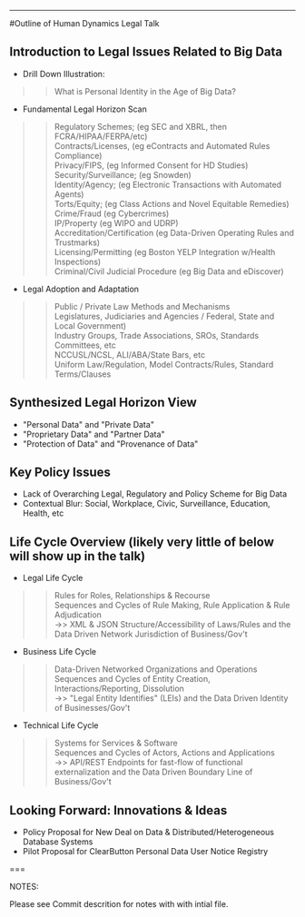 ---
#Outline of Human Dynamics Legal Talk

## Introduction to Legal Issues Related to Big Data
 - Drill Down Illustration: 
  >> What is Personal Identity in the Age of Big Data?
 - Fundamental Legal Horizon Scan  
  >> Regulatory Schemes; (eg SEC and XBRL, then FCRA/HIPAA/FERPA/etc)  
  >> Contracts/Licenses, (eg eContracts and Automated Rules Compliance)  
  >> Privacy/FIPS, (eg Informed Consent for HD Studies)  
  >> Security/Surveillance; (eg Snowden)  
  >> Identity/Agency; (eg Electronic Transactions with Automated Agents)  
  >> Torts/Equity; (eg Class Actions and Novel Equitable Remedies)  
  >> Crime/Fraud (eg Cybercrimes)  
  >> IP/Property (eg WIPO and UDRP)  
  >> Accreditation/Certification (eg Data-Driven Operating Rules and Trustmarks)  
  >> Licensing/Permitting (eg Boston YELP Integration w/Health Inspections)  
  >> Criminal/Civil Judicial Procedure (eg Big Data and eDiscover)  
 - Legal Adoption and Adaptation  
  >> Public / Private Law Methods and Mechanisms  
  >> Legislatures, Judiciaries and Agencies / Federal, State and Local Government)  
  >> Industry Groups, Trade Associations, SROs, Standards Committees, etc  
  >> NCCUSL/NCSL, ALI/ABA/State Bars, etc  
  >> Uniform Law/Regulation, Model Contracts/Rules, Standard Terms/Clauses  

## Synthesized Legal Horizon View
 - "Personal Data" and "Private Data"
 - "Proprietary Data" and "Partner Data"
 - "Protection of Data" and "Provenance of Data"

## Key Policy Issues
 - Lack of Overarching Legal, Regulatory and Policy Scheme for Big Data
 - Contextual Blur: Social, Workplace, Civic, Surveillance, Education, Health, etc

## Life Cycle Overview (likely very little of below will show up in the talk)  
 - Legal Life Cycle    
  >> Rules for Roles, Relationships & Recourse  
  >> Sequences and Cycles of Rule Making, Rule Application & Rule Adjudication  
   ->> XML & JSON Structure/Accessibility of Laws/Rules and the Data Driven Network Jurisdiction of Business/Gov't  
 - Business Life Cycle   
  >> Data-Driven Networked Organizations and Operations  
  >> Sequences and Cycles of Entity Creation, Interactions/Reporting, Dissolution  
   ->>  "Legal Entity Identifies" (LEIs) and the Data Driven Identity of Businesses/Gov't  
 - Technical Life Cycle  
  >> Systems for Services & Software  
  >> Sequences and Cycles of Actors, Actions and Applications  
   ->> API/REST Endpoints for fast-flow of functional externalization and the Data Driven Boundary Line of Business/Gov't  

## Looking Forward: Innovations & Ideas  
 - Policy Proposal for New Deal on Data & Distributed/Heterogeneous Database Systems   
 - Pilot Proposal for ClearButton Personal Data User Notice Registry   
 
 ===
 
NOTES:
 
Please see Commit descrition for notes with with intial file. 

